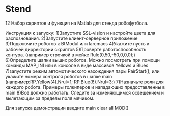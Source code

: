 ﻿Stend
=====
12
Набор скриптов и функция на Matlab для стенда робофутбола.

Инструкция к запуску:
1)Запустите SSL-vision и настройте цвета для распознования.
2)Запустите клиент-серверное приложение
3)Подключите роботов к BtModul или larcmacs
4)Укажите пусть к рабочей дирректории скриптов 
5)Проверте работоспособность контура. (например строчкой в мейке Rule(0,50,-50,0,0,0);)
6)Определите шапки выших роботов. Можно посмотреть при помощи команды MAP_INI или в консоле в виде массивов Yellows и Blues
7)запустите режим автомотического нахождения пары PairStart(); или укажите номера контроля роботов в шапке main (например:RP.Yellow(4).Nrul=1; RP.Blue(6).Nrul=3;)
7)Назначьте роли для каждого робота. Примеры голкиперов и нападающих предоставленны в main
8)Всё должно работать. Следите за изменяющимся освещением и вылетающим за пределы поля мячиком.


Для запуска демонстрации введите 
main
clear all
MOD()